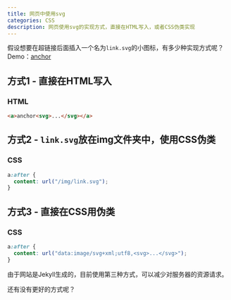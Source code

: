 ```yaml
---
title: 网页中使用svg
categories: CSS
description: 网页使用svg的实现方式，直接在HTML写入，或者CSS伪类实现
---
```


假设想要在超链接后面插入一个名为`link.svg`的小图标，有多少种实现方式呢？Demo：[anchor](https://lcr.github.io/)

## 方式1 - 直接在HTML写入

### HTML

```html
<a>anchor<svg>...</svg></a>
```

## 方式2 - `link.svg`放在img文件夹中，使用CSS伪类

### CSS

```css
a:after {
  content: url("/img/link.svg");
}
```

<!-- more -->

## 方式3 - 直接在CSS用伪类

### CSS

```css
a:after {
  content: url("data:image/svg+xml;utf8,<svg>...</svg>");
}
```


由于网站是Jekyll生成的，目前使用第三种方式，可以减少对服务器的资源请求。

还有没有更好的方式呢？